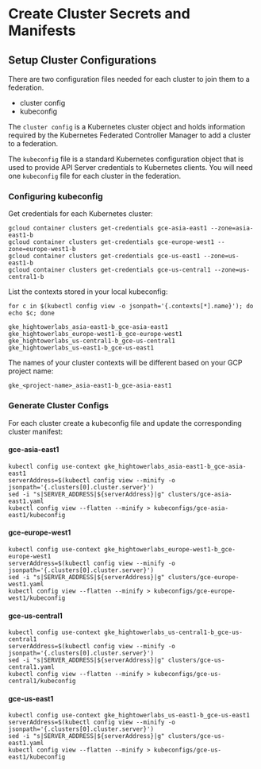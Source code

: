 # Create Cluster Secrets and Manifests

## Setup Cluster Configurations

There are two configuration files needed for each cluster to join them to a federation.

* cluster config
* kubeconfig

The `cluster config` is a Kubernetes cluster object and holds information required by the Kubernetes Federated Controller Manager to add a cluster to a federation.

The `kubeconfig` file is a standard Kubernetes configuration object that is used to provide API Server credentials to Kubernetes clients. You will need one `kubeconfig` file for each cluster in the federation.

### Configuring kubeconfig

Get credentials for each Kubernetes cluster:

```
gcloud container clusters get-credentials gce-asia-east1 --zone=asia-east1-b
gcloud container clusters get-credentials gce-europe-west1 --zone=europe-west1-b
gcloud container clusters get-credentials gce-us-east1 --zone=us-east1-b
gcloud container clusters get-credentials gce-us-central1 --zone=us-central1-b
```

List the contexts stored in your local kubeconfig:

```
for c in $(kubectl config view -o jsonpath='{.contexts[*].name}'); do echo $c; done
```

```
gke_hightowerlabs_asia-east1-b_gce-asia-east1
gke_hightowerlabs_europe-west1-b_gce-europe-west1
gke_hightowerlabs_us-central1-b_gce-us-central1
gke_hightowerlabs_us-east1-b_gce-us-east1
```

The names of your cluster contexts will be different based on your GCP project name:

```
gke_<project-name>_asia-east1-b_gce-asia-east1
```

### Generate Cluster Configs

For each cluster create a kubeconfig file and update the corresponding cluster manifest:

#### gce-asia-east1

```
kubectl config use-context gke_hightowerlabs_asia-east1-b_gce-asia-east1
serverAddress=$(kubectl config view --minify -o jsonpath='{.clusters[0].cluster.server}')
sed -i "s|SERVER_ADDRESS|${serverAddress}|g" clusters/gce-asia-east1.yaml
kubectl config view --flatten --minify > kubeconfigs/gce-asia-east1/kubeconfig
```

#### gce-europe-west1

```
kubectl config use-context gke_hightowerlabs_europe-west1-b_gce-europe-west1
serverAddress=$(kubectl config view --minify -o jsonpath='{.clusters[0].cluster.server}')
sed -i "s|SERVER_ADDRESS|${serverAddress}|g" clusters/gce-europe-west1.yaml
kubectl config view --flatten --minify > kubeconfigs/gce-europe-west1/kubeconfig
```

#### gce-us-central1

```
kubectl config use-context gke_hightowerlabs_us-central1-b_gce-us-central1
serverAddress=$(kubectl config view --minify -o jsonpath='{.clusters[0].cluster.server}')
sed -i "s|SERVER_ADDRESS|${serverAddress}|g" clusters/gce-us-central1.yaml
kubectl config view --flatten --minify > kubeconfigs/gce-us-central1/kubeconfig
```

#### gce-us-east1

```
kubectl config use-context gke_hightowerlabs_us-east1-b_gce-us-east1
serverAddress=$(kubectl config view --minify -o jsonpath='{.clusters[0].cluster.server}')
sed -i "s|SERVER_ADDRESS|${serverAddress}|g" clusters/gce-us-east1.yaml
kubectl config view --flatten --minify > kubeconfigs/gce-us-east1/kubeconfig
```

